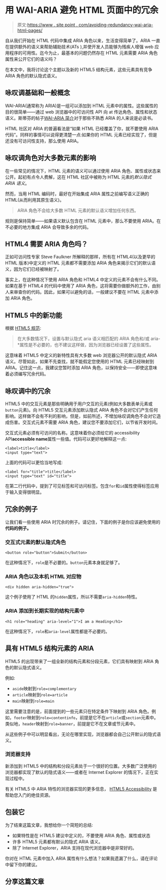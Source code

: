 # 用 WAI-ARIA 避免 HTML 页面中的冗余

> 原文:[https://www . site point . com/avoiding-redundancy-wai-aria-html-pages/](https://www.sitepoint.com/avoiding-redundancy-wai-aria-html-pages/)

自从我们开始在 HTML 代码中集成 ARIA 角色以来，生活变得简单了。ARIA 一直在提供额外的语义来帮助辅助技术(ATs ),并使开发人员能够为残疾人增强 web 应用程序的可用性。迄今为止，最基本的问题仍然存在 HTML 元素需要 ARIA 角色属性来公开它们的语义吗？

在本文中，我将讨论这个主题以及新的 HTML5 结构元素，这些元素具有竞争 ARIA 角色的默认隐式语义。

## 咏叹调基础和一般概念

WAI-ARIA(通常称为 ARIA)是一组可以添加到 HTML 元素中的属性。这些属性的目的很简单——通过 web 浏览器中的可访问性 API 向 at 传达角色、属性和状态语义。斯蒂芬的帖子[WAI-ARIA 简介](https://www.sitepoint.com/introduction-wai-aria/)对于那些不熟悉 ARIA 的人来说是必读书。

HTML 社区对 ARIA 的普遍看法是“如果 HTML 已经覆盖了你，就不要使用 ARIA 代码”。同样的事情可以说得更清楚一点:如果你的 HTML 元素已经实现了，但是还没有可访问性支持，那么使用 ARIA。

## 咏叹调角色对大多数元素的影响

在一些常见的情况下，HTML 元素的语义可以通过使用 ARIA 角色、属性或状态来公开。起初有点令人费解，这在 HTML 社区中被称为 HTML 元素的*默认隐式 ARIA 语义*。

然而，当用 HTML 编码时，最好在开始集成 ARIA 属性之前编写语义正确的 HTML(从而利用其原生语义)。

> ARIA 角色不会给大多数 HTML 元素的默认语义增加任何东西。

规则是保持简单——如果语义默认包含在 HTML 元素中，那么不要使用 ARIA。在不必要的地方集成 ARIA 会导致多余的代码。

## HTML4 需要 ARIA 角色吗？

正如可访问性专家 Steve Faulkner 所解释的那样，所有在 HTML4(以及更早的 HTML 版本)中定义的 HTML 元素都不需要添加 ARIA 角色来揭示它们的默认语义，因为它们已经被映射了。

事实上，在这种情况下使用 ARIA 角色和 HTML4 中定义的元素不会有什么不同。如果在基于 HTML4 的代码中使用了 ARIA 角色，这将需要你做额外的工作，由别人来审查你的代码。因此，如果可以避免的话，一般建议不要在 HTML 元素中添加 ARIA 角色。

## HTML5 中的新功能

根据 [HTML5 规范](https://www.w3.org/TR/html5/dom.html#aria-usage-note):

> 在大多数情况下，设置与默认隐式 aria 语义相匹配的 ARIA 角色和/或 aria-*属性是不必要的，也不建议这样做，因为浏览器已经设置了这些属性。

这意味着 HTML5 中定义的新特性具有大多数 web 浏览器公开的默认隐式 ARIA 语义。尽管如此，如果不先查找，就不能假定您使用的 HTML 元素已经映射到 ARIA。记住这一点，我建议您暂时添加 ARIA 角色，以保持安全——即使这意味着必须编写冗余代码。

## 咏叹调中的冗余

HTML5 中的交互元素是那些明确用于用户交互的元素(例如大多数表单元素或`button`元素)。向 HTML5 交互元素添加默认隐式 ARIA 角色不会对它们产生任何影响。这样做不会有不利的影响，但是，如前所述，不增加咏叹调角色不会对它造成伤害。交互式元素不需要 ARIA 角色，建议您不要添加它们，以节省开发时间。

交互式元素必须有可访问的名称。这意味着你必须给它的 accessibility API**accessible name**属性一些值。代码可以更好地解释这一点:

```
<label>title</label>
<input type="text">
```

上面的代码可以更恰当地写成:

```
<label for="title">title</label>
<input type="text" id="title">
```

在第二行代码中，提到了可见标签和可访问标签。包含`for`和`id`属性使得标签应用于输入变得很明显。

## 冗余的例子

让我们看一些使用 ARIA 时冗余的例子。请记住，下面的例子是你应该避免使用的**代码的例子。**

### 交互式元素的默认隐式角色

```
<button role="button">Submit</button>
```

在这种情况下，`role`是不必要的。`button`元素本身就足够了。

### ARIA 角色以及本机 HTML 对应物

```
<div hidden aria-hidden="true">
```

这个例子使用了 HTML 的`hidden`属性，所以不需要`aria-hidden`特性。

### ARIA 添加到长期实现的结构元素中

```
<h1 role="heading" aria-level="1">I am a Heading</h1>
```

在这种情况下，`role`和`aria-level`属性都是不必要的。

## 具有 HTML5 结构元素的 ARIA

HTML5 的出现带来了一组全新的结构元素和分段元素，它们具有映射到 ARIA 角色的默认隐式语义。

例如:

*   `aside`映射到`role=complementary`
*   `article`映射到`role=article`
*   `main`映射到`role=main`

这里需要注意的是，前面提到的一些元素只在特定条件下映射到 ARIA 角色。例如，`footer`映射到`role=contentinfo`，前提是它不在`article`或`section`元素中。类似地，`header`映射到`role=banner`，前提是它不在文章或节元素中。

从这些例子中可以明显看出，无论在哪里实现，浏览器都会自己公开默认的隐式语义。

### 浏览器支持

新添加到 HTML5 中的结构和分段元素处于一个很好的位置。大多数广泛使用的浏览器都实现了默认的隐式语义——或者在 Internet Explorer 的情况下，正在实现过程中。

有关 HTML5 中 ARIA 特性的浏览器实现的更多信息， [HTML5 Accessibility](http://www.html5accessibility.com/) 是帮助您入门的绝佳资源。

## 包装它

为了结束这篇文章，我想给你一个简短的总结:

*   如果特性是在 HTML5 建议中定义的，不要使用 ARIA 角色、属性或状态
*   许多 HTML5 元素都有默认的隐式 ARIA 语义。
*   除了 Internet Explorer，ARIA 支持在现代浏览器中是非常好的。

你对在 HTML 元素中加入 ARIA 属性有什么想法？如果我遗漏了什么，请在评论中留下你的建议。

## 分享这篇文章
